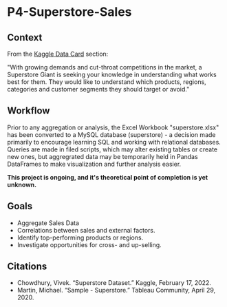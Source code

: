 # P4-Superstore-Sales

## Context
From the [Kaggle Data Card](https://www.kaggle.com/datasets/vivek468/superstore-dataset-final/data) section:

"With growing demands and cut-throat competitions in the market, a Superstore Giant is seeking your knowledge in understanding what works best for them. They would like to understand which products, regions, categories and customer segments they should target or avoid."

## Workflow

Prior to any aggregation or analysis, the Excel Workbook "superstore.xlsx" has been converted to a MySQL database (superstore) - a decision made primarily to encourage learning SQL and working with relational databases. Queries are made in filed scripts, which may alter existing tables or create new ones, but aggregrated data may be temporarily held in Pandas DataFrames to make visualization and further analysis easier. 

**This project is ongoing, and it's theoretical point of completion is yet unknown.**

## Goals

* Aggregate Sales Data
* Correlations between sales and external factors.
* Identify top-performing products or regions.
* Investigate opportunities for cross- and up-selling.


## Citations

* Chowdhury, Vivek. “Superstore Dataset.” Kaggle, February 17, 2022. 
* Martin, Michael. “Sample - Superstore.” Tableau Community, April 29, 2020. 